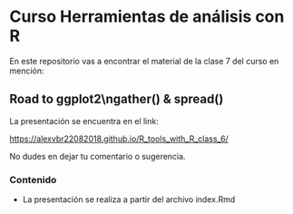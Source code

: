 # Curso Herramientas de análisis con R

En este repositorio vas a encontrar el material de la clase 7 del curso en mención:

## Road to ggplot2\ngather() & spread()

La presentación se encuentra en el link:

https://alexvbr22082018.github.io/R_tools_with_R_class_6/

No dudes en dejar tu comentario o sugerencia.

### Contenido

- La presentación se realiza a partir del archivo index.Rmd

